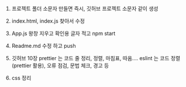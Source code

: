 1. 프로젝트 폴더 소문자 만들면
   즉시, 깃허브 프로젝트 소문자 같이 생성

2. index.html, index.js 찾아서 수정

3. App.js 왕창 지우고 확인용 글자 적고 npm start

4. Readme.md 수정 하고 push

5. 깃허브 10장
   prettier 는 코드 줄 정리, 정렬, 마침표, 따옴....
   eslint 는 코드 정렬(prettier 활용), 오류 점검, 문법 체크, 경고 등

6. css 정리
